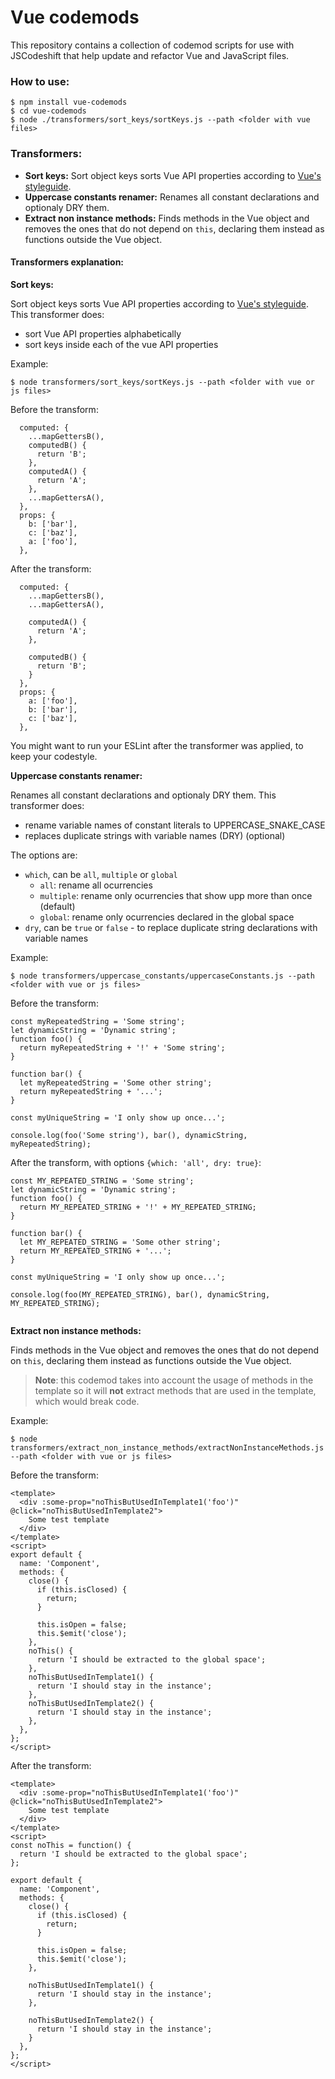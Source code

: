 # Vue codemods

This repository contains a collection of codemod scripts for use with JSCodeshift that help update and refactor Vue and JavaScript files.


### How to use:

    $ npm install vue-codemods
    $ cd vue-codemods
    $ node ./transformers/sort_keys/sortKeys.js --path <folder with vue files>

### Transformers:

 - **Sort keys:** Sort object keys sorts Vue API properties according to [Vue's styleguide](https://vuejs.org/v2/style-guide/).  
 - **Uppercase constants renamer:** Renames all constant declarations and optionaly DRY them.
 - **Extract non instance methods:** Finds methods in the Vue object and removes the ones that do not depend on `this`, declaring them instead as functions outside the Vue object.

#### Transformers explanation:

**Sort keys:**

Sort object keys sorts Vue API properties according to [Vue's styleguide](https://vuejs.org/v2/style-guide/).  
 This transformer does:

 - sort Vue API properties alphabetically
 - sort keys inside each of the vue API properties
 
Example:

    $ node transformers/sort_keys/sortKeys.js --path <folder with vue or js files>


Before the transform:

```
  computed: {
    ...mapGettersB(),
    computedB() {
      return 'B';
    },
    computedA() {
      return 'A';
    },
    ...mapGettersA(),
  },
  props: {
    b: ['bar'],
    c: ['baz'],
    a: ['foo'],
  },
```

After the transform:

```
  computed: {
    ...mapGettersB(),
    ...mapGettersA(),

    computedA() {
      return 'A';
    },

    computedB() {
      return 'B';
    }
  },
  props: {
    a: ['foo'],
    b: ['bar'],
    c: ['baz'],
  },

```

You might want to run your ESLint after the transformer was applied, to keep your codestyle.

**Uppercase constants renamer:**

Renames all constant declarations and optionaly DRY them. This transformer does:

 - rename variable names of constant literals to UPPERCASE_SNAKE_CASE
 - replaces duplicate strings with variable names (DRY) (optional)
 
The options are:

 - `which`, can be `all`, `multiple` or `global`
    + `all`: rename all ocurrencies
    + `multiple`: rename only ocurrencies that show upp more than once (default)
    + `global`: rename only ocurrencies declared in the global space
 - `dry`, can be `true` or `false` - to replace duplicate string declarations with variable names 
 
 
Example:

    $ node transformers/uppercase_constants/uppercaseConstants.js --path <folder with vue or js files>


Before the transform:

```
const myRepeatedString = 'Some string';
let dynamicString = 'Dynamic string';
function foo() {
  return myRepeatedString + '!' + 'Some string';
}

function bar() {
  let myRepeatedString = 'Some other string';
  return myRepeatedString + '...';
}

const myUniqueString = 'I only show up once...';

console.log(foo('Some string'), bar(), dynamicString, myRepeatedString);

```

After the transform, with options `{which: 'all', dry: true}`:

```
const MY_REPEATED_STRING = 'Some string';
let dynamicString = 'Dynamic string';
function foo() {
  return MY_REPEATED_STRING + '!' + MY_REPEATED_STRING;
}

function bar() {
  let MY_REPEATED_STRING = 'Some other string';
  return MY_REPEATED_STRING + '...';
}

const myUniqueString = 'I only show up once...';

console.log(foo(MY_REPEATED_STRING), bar(), dynamicString, MY_REPEATED_STRING);


```

**Extract non instance methods:**

Finds methods in the Vue object and removes the ones that do not depend on `this`, declaring them instead as functions outside the Vue object.
>**Note**: this codemod takes into account the usage of methods in the template so it will **not** extract methods that are used in the template, 
which would break code.
 
Example:

    $ node transformers/extract_non_instance_methods/extractNonInstanceMethods.js --path <folder with vue or js files>


Before the transform:

```
<template>
  <div :some-prop="noThisButUsedInTemplate1('foo')" @click="noThisButUsedInTemplate2">
    Some test template
  </div>
</template>
<script>
export default {
  name: 'Component',
  methods: {
    close() {
      if (this.isClosed) {
        return;
      }

      this.isOpen = false;
      this.$emit('close');
    },
    noThis() {
      return 'I should be extracted to the global space';
    },
    noThisButUsedInTemplate1() {
      return 'I should stay in the instance';
    },
    noThisButUsedInTemplate2() {
      return 'I should stay in the instance';
    },
  },
};
</script>
```

After the transform:

```
<template>
  <div :some-prop="noThisButUsedInTemplate1('foo')" @click="noThisButUsedInTemplate2">
    Some test template
  </div>
</template>
<script>
const noThis = function() {
  return 'I should be extracted to the global space';
};

export default {
  name: 'Component',
  methods: {
    close() {
      if (this.isClosed) {
        return;
      }

      this.isOpen = false;
      this.$emit('close');
    },

    noThisButUsedInTemplate1() {
      return 'I should stay in the instance';
    },

    noThisButUsedInTemplate2() {
      return 'I should stay in the instance';
    }
  },
};
</script>

```
